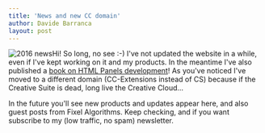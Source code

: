 ```yaml
---
title: 'News and new CC domain'
author: Davide Barranca
layout: post
---
```


![2016 news][a]Hi! So long, no see :-) I've not updated the website in a while, even if I've kept working on it and my products. In the meantime I've also published a [book on HTML Panels development](http://htmlpanelsbook.com)! As you've noticed I've moved to a different domain (CC-Extensions instead of CS) because if the Creative Suite is dead, long live the Creative Cloud...

In the future you'll see new products and updates appear here, and also guest posts from Fixel Algorithms. Keep checking, and if you want subscribe to my (low traffic, no spam) newsletter.

[a]: {{site.baseurl}}/news/images/2016.png "2016 news"